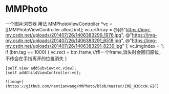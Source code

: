 # MMPhoto
一个图片浏览器
用法
MMPhotoViewController *vc = [[MMPhotoViewController alloc] init];
    vc.urlArray = @[@"https://img-my.csdn.net/uploads/201407/26/1406383299_1976.jpg",
                    @"https://img-my.csdn.net/uploads/201407/26/1406383291_6518.jpg",
                    @"https://img-my.csdn.net/uploads/201407/26/1406383291_8239.jpg"
                   ];
    vc.imgIndex = 1;
    if (btn.tag == 1000) {
        vc.rect = btn.frame;//传一个frame,消失时会回归原位，不传会在手指离开的位置消失
    }
    
    [self.view addSubview:vc.view];
    [self addChildViewController:vc];
    
    ![image](https://github.com/nantianwang/MMPhoto/blob/master/IMB_O30ccN.GIF)
